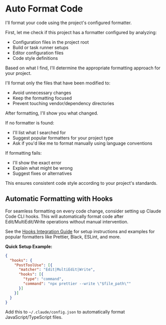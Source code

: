 # Auto Format Code

I'll format your code using the project's configured formatter.

First, let me check if this project has a formatter configured by analyzing:
- Configuration files in the project root
- Build or task runner setups
- Editor configuration files
- Code style definitions

Based on what I find, I'll determine the appropriate formatting approach for your project.

I'll format only the files that have been modified to:
- Avoid unnecessary changes
- Keep the formatting focused
- Prevent touching vendor/dependency directories

After formatting, I'll show you what changed.

If no formatter is found:
- I'll list what I searched for
- Suggest popular formatters for your project type
- Ask if you'd like me to format manually using language conventions

If formatting fails:
- I'll show the exact error
- Explain what might be wrong
- Suggest fixes or alternatives

This ensures consistent code style according to your project's standards.

## Automatic Formatting with Hooks

For seamless formatting on every code change, consider setting up Claude Code CLI hooks. This will automatically format code after Edit/MultiEdit/Write operations without manual intervention.

See the [Hooks Integration Guide](../HOOKS.md) for setup instructions and examples for popular formatters like Prettier, Black, ESLint, and more.

**Quick Setup Example:**
```json
{
  "hooks": {
    "PostToolUse": [{
      "matcher": "Edit|MultiEdit|Write",
      "hooks": [{
        "type": "command", 
        "command": "npx prettier --write \"$file_path\""
      }]
    }]
  }
}
```

Add this to `~/.claude/config.json` to automatically format JavaScript/TypeScript files.